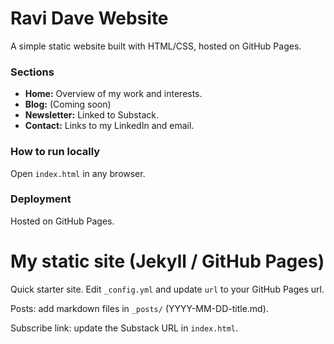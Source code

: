 # Ravi Dave Website

A simple static website built with HTML/CSS, hosted on GitHub Pages.

### Sections
- **Home:** Overview of my work and interests.
- **Blog:** (Coming soon)
- **Newsletter:** Linked to Substack.
- **Contact:** Links to my LinkedIn and email.

### How to run locally
Open `index.html` in any browser.

### Deployment
Hosted on GitHub Pages.


# My static site (Jekyll / GitHub Pages)

Quick starter site. Edit `_config.yml` and update `url` to your GitHub Pages url.

Posts: add markdown files in `_posts/` (YYYY-MM-DD-title.md).

Subscribe link: update the Substack URL in `index.html`.
